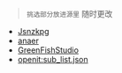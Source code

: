 >`挑选部分放进源里`
>随时更改
- [Jsnzkpg](https://raw.githubusercontent.com/Jsnzkpg/Jsnzkpg/Jsnzkpg/Jsnzkpg)
- [anaer](https://raw.githubusercontent.com/anaer/Sub/main/clash.yaml)
- [GreenFishStudio](https://raw.githubusercontent.com/GreenFishStudio/GreenFish/master/Subscription/Clash/GreenFishYYDS)
- [openit:sub_list.json](https://raw.githubusercontent.com/yu-steven/openit/main/sub/sub_list.json)
